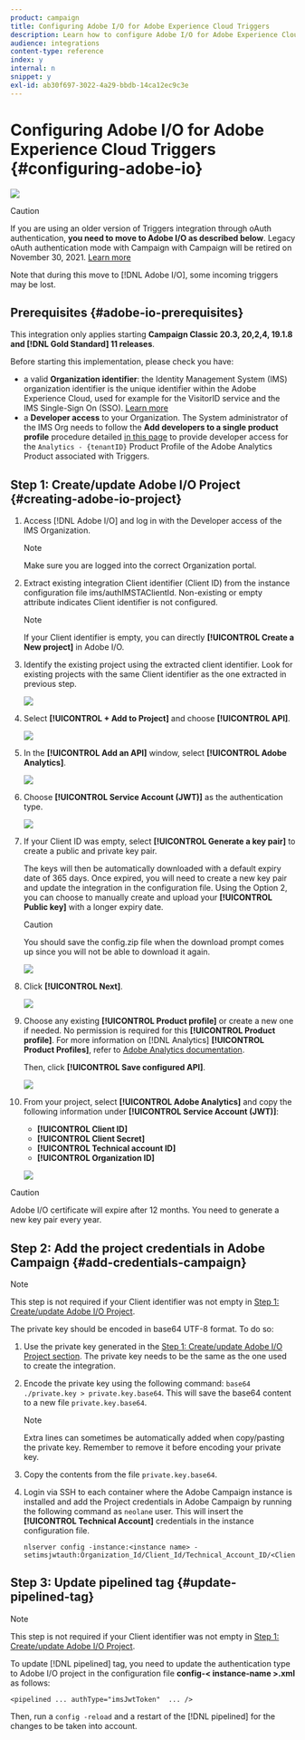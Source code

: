 ```yaml
---
product: campaign
title: Configuring Adobe I/O for Adobe Experience Cloud Triggers
description: Learn how to configure Adobe I/O for Adobe Experience Cloud Triggers
audience: integrations
content-type: reference
index: y
internal: n
snippet: y
exl-id: ab30f697-3022-4a29-bbdb-14ca12ec9c3e
---
```

# Configuring Adobe I/O for Adobe Experience Cloud Triggers {#configuring-adobe-io}

![](assets/do-not-localize/common.svg)

>[!CAUTION]
>
>If you are using an older version of Triggers integration through oAuth authentication, **you need to move to Adobe I/O as described below**. Legacy oAuth authentication mode with Campaign with Campaign will be retired on November 30, 2021. [Learn more](https://experienceleaguecommunities.adobe.com/t5/adobe-analytics-discussions/adobe-analytics-legacy-api-end-of-life-notice/td-p/385411)
>
>Note that during this move to [!DNL Adobe I/O], some incoming triggers may be lost.

## Prerequisites {#adobe-io-prerequisites}

This integration only applies starting **Campaign Classic 20.3, 20,2,4, 19.1.8 and [!DNL Gold Standard] 11 releases**.

Before starting this implementation, please check you have:

* a valid **Organization identifier**: the Identity Management System (IMS) organization identifier is the unique identifier within the Adobe Experience Cloud, used for example for the VisitorID service and the IMS Single-Sign On (SSO). [Learn more](https://experienceleague.adobe.com/docs/core-services/interface/manage-users-and-products/organizations.html)
* a **Developer access** to your Organization. The System administrator of the IMS Org needs to follow the **Add developers to a single product profile**
procedure detailed [in this page](https://helpx.adobe.com/enterprise/admin-guide.html/enterprise/using/manage-developers.ug.html) to provide developer access for the `Analytics - {tenantID}` Product Profile of the Adobe Analytics Product associated with Triggers.

## Step 1: Create/update Adobe I/O Project {#creating-adobe-io-project}

1. Access [!DNL Adobe I/O] and log in with the Developer access of the IMS Organization.

    >[!NOTE]
    >
    > Make sure you are logged into the correct Organization portal.

1. Extract existing integration Client identifier (Client ID) from the instance configuration file ims/authIMSTAClientId. Non-existing or empty attribute indicates Client identifier is not configured.

    >[!NOTE]
    >
    >If your Client identifier is empty, you can directly **[!UICONTROL Create a New project]** in Adobe I/O.

1. Identify the existing project using the extracted client identifier. Look for existing projects with the same Client identifier as the one extracted in previous step.

    ![](assets/do-not-localize/adobe_io_8.png)

1. Select **[!UICONTROL + Add to Project]** and choose **[!UICONTROL API]**.

    ![](assets/do-not-localize/adobe_io_1.png)

1. In the **[!UICONTROL Add an API]** window, select **[!UICONTROL Adobe Analytics]**.

    ![](assets/do-not-localize/adobe_io_2.png)

1. Choose **[!UICONTROL Service Account (JWT)]** as the authentication type.

    ![](assets/do-not-localize/adobe_io_3.png)

1. If your Client ID was empty, select **[!UICONTROL Generate a key pair]** to create a public and private key pair.

    The keys will then be automatically downloaded with a default expiry date of 365 days. Once expired, you will need to create a new key pair and update the integration in the configuration file. Using the Option 2, you can choose to manually create and upload your **[!UICONTROL Public key]** with a longer expiry date.

    >[!CAUTION]
    >
    >You should save the config.zip file when the download prompt comes up since you will not be able to download it again.

    ![](assets/do-not-localize/adobe_io_4.png)

1. Click **[!UICONTROL Next]**.

    ![](assets/do-not-localize/adobe_io_5.png)

1. Choose any existing **[!UICONTROL Product profile]** or create a new one if needed. No permission is required for this **[!UICONTROL Product profile]**. For more information on [!DNL Analytics] **[!UICONTROL Product Profiles]**, refer to [Adobe Analytics documentation](https://experienceleague.adobe.com/docs/analytics/admin/admin-console/home.html#admin-console).
    
    Then, click **[!UICONTROL Save configured API]**. 

    ![](assets/do-not-localize/adobe_io_6.png)

1. From your project, select **[!UICONTROL Adobe Analytics]** and copy the following information under **[!UICONTROL Service Account (JWT)]**:

    * **[!UICONTROL Client ID]**
    * **[!UICONTROL Client Secret]**
    * **[!UICONTROL Technical account ID]**
    * **[!UICONTROL Organization ID]**

    ![](assets/do-not-localize/adobe_io_7.png)

>[!CAUTION]
>
>Adobe I/O certificate will expire after 12 months. You need to generate a new key pair every year.

## Step 2: Add the project credentials in Adobe Campaign {#add-credentials-campaign}

>[!NOTE]
>
>This step is not required if your Client identifier was not empty in [Step 1: Create/update Adobe I/O Project](#creating-adobe-io-project).

The private key should be encoded in base64 UTF-8 format. To do so:

1. Use the private key generated in the [Step 1: Create/update Adobe I/O Project section](#creating-adobe-io-project). The private key needs to be the same as the one used to create the integration.

1. Encode the private key using the following command: `base64 ./private.key > private.key.base64`. This will save the base64 content to a new file `private.key.base64`.

    >[!NOTE]
    >
    >Extra lines can sometimes be automatically added when copy/pasting the private key. Remember to remove it before encoding your private key.

1. Copy the contents from the file `private.key.base64`.

1. Login via SSH to each container where the Adobe Campaign instance is installed and add the Project credentials in Adobe Campaign by running the following command as `neolane` user. This will insert the **[!UICONTROL Technical Account]** credentials in the instance configuration file.

    ```
    nlserver config -instance:<instance name> -setimsjwtauth:Organization_Id/Client_Id/Technical_Account_ID/<Client_Secret>/<Base64_encoded_Private_Key>
    ```

## Step 3: Update pipelined tag {#update-pipelined-tag}

>[!NOTE]
>
>This step is not required if your Client identifier was not empty in [Step 1: Create/update Adobe I/O Project](#creating-adobe-io-project).

To update [!DNL pipelined] tag, you need to update the authentication type to Adobe I/O project in the configuration file **config-<&nbsp;instance-name&nbsp;>.xml** as follows:

```
<pipelined ... authType="imsJwtToken"  ... />
```

Then, run a `config -reload` and a restart of the [!DNL pipelined] for the changes to be taken into account.
